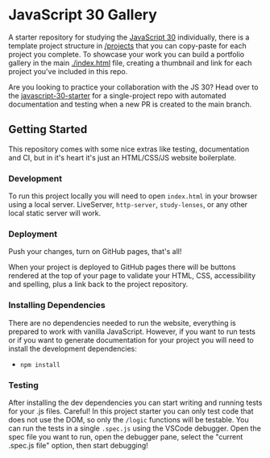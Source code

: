 # JavaScript 30 Gallery

A starter repository for studying the [JavaScript 30](https://github.com/HackYourFutureBelgium/javascript-30) individually, there is a template project structure in [/projects](./projects) that you can copy-paste for each project you complete. To showcase your work you can build a portfolio gallery in the main [./index.html](./index.html) file, creating a thumbnail and link for each project you've included in this repo.

Are you looking to practice your collaboration with the JS 30? Head over to the [javascript-30-starter](https://github.com/hackyourfuturebelgium/javascript-30-starter) for a single-project repo with automated documentation and testing when a new PR is created to the main branch.

## Getting Started

This repository comes with some nice extras like testing, documentation and CI, but in it's heart it's just an HTML/CSS/JS website boilerplate.

### Development

To run this project locally you will need to open `index.html` in your browser using a local server. LiveServer, `http-server`, `study-lenses`, or any other local static server will work.

### Deployment

Push your changes, turn on GitHub pages, that's all!

When your project is deployed to GitHub pages there will be buttons rendered at the top of your page to validate your HTML, CSS, accessibility and spelling, plus a link back to the project repository.

### Installing Dependencies

There are no dependencies needed to run the website, everything is prepared to work with vanilla JavaScript. However, if you want to run tests or if you want to generate documentation for your project you will need to install the development dependencies:

- `npm install`

### Testing

After installing the dev dependencies you can start writing and running tests for your .js files. Careful! In this project starter you can only test code that does not use the DOM, so only the `/logic` functions will be testable. You can run the tests in a single `.spec.js` using the VSCode debugger. Open the spec file you want to run, open the debugger pane, select the "current .spec.js file" option, then start debugging!

